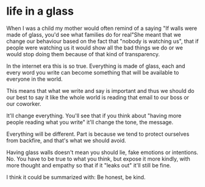 
# life in a glass

When I was a child my mother would often remind of a saying "If walls were made of glass, you'd see what families do for real"She meant that we change our behaviour based on the fact that "nobody is watching us", that if people were watching us it would show all the bad things we do or we would stop doing them because of that kind of transparency.

In the internet era this is so true. Everything is made of glass, each and every word you write can become something that will be available to everyone in the world.

This means that what we write and say is important and thus we should do our best to say it like the whole world is reading that email to our boss or our coworker. 

It'll change everything. You'll see that if you think about "having more people reading what you write" it'll change the tone, the message.

Everything will be different. 
Part is because we tend to protect ourselves from backfire, and that's what we should avoid.

Having glass walls doesn't mean you should lie, fake emotions or intentions. No. You have to be true to what you think, but expose it more kindly, with more thought and empathy so that if it "leaks out" it'll still be fine.

I think it could be summarized with: Be honest, be kind.
